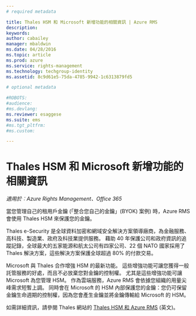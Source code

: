 ```yaml
---
# required metadata

title: Thales HSM 和 Microsoft 新增功能的相關資訊 | Azure RMS
description:
keywords:
author: cabailey
manager: mbaldwin
ms.date: 04/28/2016
ms.topic: article
ms.prod: azure
ms.service: rights-management
ms.technology: techgroup-identity
ms.assetid: 8c9d61e5-75da-4785-9942-1c6313879fd5

# optional metadata

#ROBOTS:
#audience:
#ms.devlang:
ms.reviewer: esaggese
ms.suite: ems
#ms.tgt_pltfrm:
#ms.custom:

---
```


# Thales HSM 和 Microsoft 新增功能的相關資訊

*適用於︰Azure Rights Management、Office 365*

當您管理自己的租用戶金鑰 (「整合您自己的金鑰」(BYOK) 案例) 時，Azure RMS 會使用 Thales HSM 來保護您的金鑰。

Thales e-Security 是全球資料加密和網域安全解決方案領導廠商，為金融服務、高科技、製造業、政府及科技業提供服務。 藉助 40 年保護公司和政府資訊的追蹤記錄，全球最大的五家能源和航太公司有四家公司、22 個 NATO 國家採用了 Thales 解決方案，這些解決方案保護全球超過 80% 的付款交易。

Microsoft 與 Thales 合作增強 HSM 的最新功能。 這些增強功能可讓您獲得一般託管服務的好處，而且不必放棄您對金鑰的控制權。 尤其是這些增強功能可讓 Microsoft 為您管理 HSM。 作為雲端服務，Azure RMS 會依據您組織的用量尖峰需求短暫上調。 同時會在 Microsoft 的 HSM 內部保護您的金鑰：您仍可保留金鑰生命週期的控制權，因為您會產生金鑰並將金鑰傳輸給 Microsoft 的 HSM。

如需詳細資訊，請參閱 Thales 網站的 [Thales HSM 和 Azure RMS](http://www.thales-esecurity.com/msrms/cloud) (英文)。



<!--HONumber=Apr16_HO4-->



